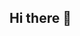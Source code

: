 ## Hi there 👋

<!--

**Here are some ideas to get you started:**

## Google Home Project Research

Welcome to the **Google Home Project Research** organization! We are focused on exploring, developing, and innovating within the Google Home ecosystem. Our mission is to create cutting-edge applications, integrations, and enhancements that make smart home technology more accessible, intuitive, and powerful.



Thank you for being a part of the **Google Home Project Research** community. Together, let's make smart homes even smarter!
